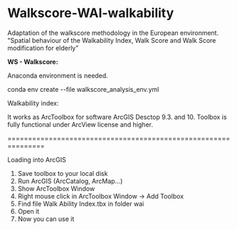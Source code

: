 # Walkscore-WAI-walkability

Adaptation of the walkscore methodology in the European environment.<br>
"Spatial behaviour of the Walkability Index, Walk Score and Walk Score modification for elderly"

**WS - Walkscore:**

Anaconda environment is needed.

conda env create --file walkscore_analysis_env.yml




Walkability index:

It works as ArcToolbox for software ArcGIS Desctop 9.3. and 10.
Toolbox is fully functional under ArcView license and higher.

===============================================================

Loading into ArcGIS
1) Save toolbox to your local disk
2) Run ArcGIS (ArcCatalog, ArcMap...)
3) Show ArcToolbox Window
4) Right mouse click in ArcToolbox Window -> Add Toolbox
5) Find file Walk Ability Index.tbx in folder wai
6) Open it
7) Now you can use it
